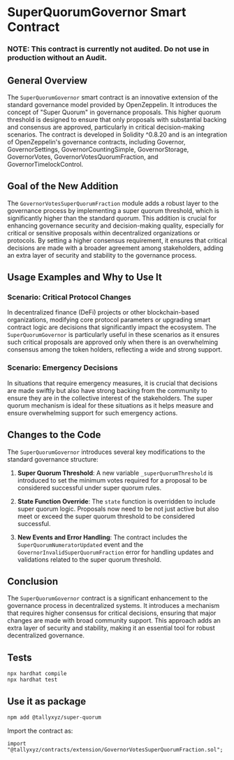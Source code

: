 # SuperQuorumGovernor Smart Contract

### NOTE: This contract is currently not audited. Do not use in production without an Audit.

## General Overview

The `SuperQuorumGovernor` smart contract is an innovative extension of the standard governance model provided by OpenZeppelin. It introduces the concept of "Super Quorum" in governance proposals. This higher quorum threshold is designed to ensure that only proposals with substantial backing and consensus are approved, particularly in critical decision-making scenarios. The contract is developed in Solidity ^0.8.20 and is an integration of OpenZeppelin's governance contracts, including Governor, GovernorSettings, GovernorCountingSimple, GovernorStorage, GovernorVotes, GovernorVotesQuorumFraction, and GovernorTimelockControl.

## Goal of the New Addition

The `GovernorVotesSuperQuorumFraction` module adds a robust layer to the governance process by implementing a super quorum threshold, which is significantly higher than the standard quorum. This addition is crucial for enhancing governance security and decision-making quality, especially for critical or sensitive proposals within decentralized organizations or protocols. By setting a higher consensus requirement, it ensures that critical decisions are made with a broader agreement among stakeholders, adding an extra layer of security and stability to the governance process.

## Usage Examples and Why to Use It

### Scenario: Critical Protocol Changes

In decentralized finance (DeFi) projects or other blockchain-based organizations, modifying core protocol parameters or upgrading smart contract logic are decisions that significantly impact the ecosystem. The `SuperQuorumGovernor` is particularly useful in these scenarios as it ensures such critical proposals are approved only when there is an overwhelming consensus among the token holders, reflecting a wide and strong support.

### Scenario: Emergency Decisions

In situations that require emergency measures, it is crucial that decisions are made swiftly but also have strong backing from the community to ensure they are in the collective interest of the stakeholders. The super quorum mechanism is ideal for these situations as it helps measure and ensure overwhelming support for such emergency actions.

## Changes to the Code

The `SuperQuorumGovernor` introduces several key modifications to the standard governance structure:

1. **Super Quorum Threshold**: A new variable `_superQuorumThreshold` is introduced to set the minimum votes required for a proposal to be considered successful under super quorum rules.

2. **State Function Override**: The `state` function is overridden to include super quorum logic. Proposals now need to be not just active but also meet or exceed the super quorum threshold to be considered successful.

3. **New Events and Error Handling**: The contract includes the `SuperQuorumNumeratorUpdated` event and the `GovernorInvalidSuperQuorumFraction` error for handling updates and validations related to the super quorum threshold.

## Conclusion

The `SuperQuorumGovernor` contract is a significant enhancement to the governance process in decentralized systems. It introduces a mechanism that requires higher consensus for critical decisions, ensuring that major changes are made with broad community support. This approach adds an extra layer of security and stability, making it an essential tool for robust decentralized governance.

## Tests

```shell
npx hardhat compile
npx hardhat test
```

## Use it as package

```bash
npm add @tallyxyz/super-quorum
```

Import the contract as:

```solidity
import "@tallyxyz/contracts/extension/GovernorVotesSuperQuorumFraction.sol";
```

